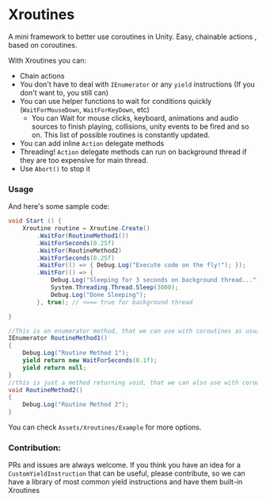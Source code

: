 # Xroutines
A mini framework to better use coroutines in Unity.
Easy, chainable actions , based on coroutines.

With Xroutines you can:

 * Chain actions
 * You don't have to deal with `IEnumerator` or any `yield` instructions (If you don't want to, you still can)
 * You can use helper functions to wait for conditions quickly (`WaitForMouseDown`, `WaitForKeyDown`, etc)
     * You can Wait for mouse clicks, keyboard, animations and audio sources to finish playing, collisions, unity events to be fired and so on. This list of possible routines is constantly updated.
 * You can add inline `Action` delegate methods 
 * Threading! `Action` delegate methods can run on background thread if they are too expensive for main thread.
 * Use `Abort()` to stop it

### Usage

And here's some sample code:

```csharp
void Start () {
    Xroutine routine = Xroutine.Create()
        .WaitFor(RoutineMethod1())
        .WaitForSeconds(0.25f)
        .WaitFor(RoutineMethod2)
        .WaitForSeconds(0.25f)
        .WaitFor(() => { Debug.Log("Execute code on the fly!"); });
        .WaitFor(() => { 
            Debug.Log("Sleeping for 3 seconds on background thread..."); 
            System.Threading.Thread.Sleep(3000); 
            Debug.Log("Done Sleeping"); 
        }, true); // <=== true for background thread

}

//This is an enumerator method, that we can use with coroutines as usual
IEnumerator RoutineMethod1()
{
    Debug.Log("Routine Method 1");
    yield return new WaitForSeconds(0.1f);
    yield return null;
}
//this is just a method returning void, that we can also use with coroutines
void RoutineMethod2()
{
    Debug.Log("Routine Method 2");
}
```

You can check `Assets/Xroutines/Example` for more options.

### Contribution:

PRs and issues are always welcome.
If you think you have an idea for a `CustomYieldInstruction` that can be useful, please contribute, so we can have a library of most common yield instructions and have them built-in Xroutines
